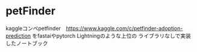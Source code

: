 # petFinder
kaggleコンペpetfinder　https://www.kaggle.com/c/petfinder-adoption-prediction
をfastaiやpytorch Lightningのような上位の
ライブラリなしで実装したノートブック
